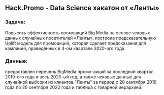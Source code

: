## Hack.Promo - Data Science хакатон от «Ленты»

### Задача:
Повысить эффективность промоакций Big Media на основе чековых данных случайных посетителей «Ленты», построив предсказательную Uplift модель для промоакций, которая сделает предсказания для кампаний, проведённых в 4-ом квартале 2020-ого года.

### Данные:
предоставлен перечень BigMedia промо-акций за последний квартал 2019-ого года и весь 2020-ый год, а также чековые данные для случайной выборки из клиентов "Ленты" за период с 20 сентября 2019 года по 20 сентября 2020 года и таблица с товарной иерархией.

